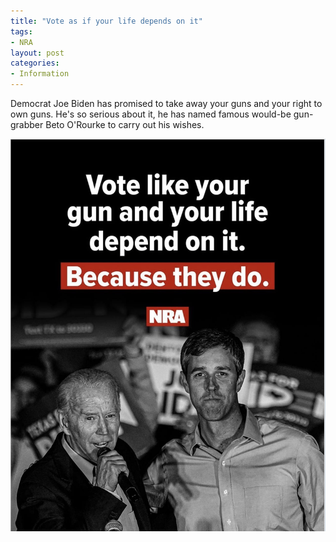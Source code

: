 ```yaml
---
title: "Vote as if your life depends on it"
tags:
- NRA
layout: post
categories:
- Information
---
```


Democrat Joe Biden has promised to take away your guns and your right to own guns. He's so serious about it, he has named famous would-be gun-grabber Beto O'Rourke to carry out his wishes.

![Vote as if your life depends on it](/assets/img/20201002-vote-Trump.jpg)
